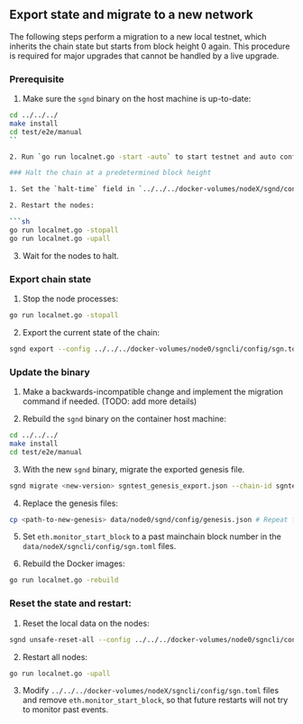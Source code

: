 ## Export state and migrate to a new network

The following steps perform a migration to a new local testnet, which inherits the chain state but
starts from block height 0 again. This procedure is required for major upgrades that cannot be
handled by a live upgrade.

### Prerequisite

1. Make sure the `sgnd` binary on the host machine is up-to-date:

```sh
cd ../../../
make install
cd test/e2e/manual
``

2. Run `go run localnet.go -start -auto` to start testnet and auto config all nodes as validators.

### Halt the chain at a predetermined block height

1. Set the `halt-time` field in `../../../docker-volumes/nodeX/sgnd/config/app.toml` files to a future block height:

2. Restart the nodes:

```sh
go run localnet.go -stopall
go run localnet.go -upall
```

3. Wait for the nodes to halt.

### Export chain state

1. Stop the node processes:

```sh
go run localnet.go -stopall
```

2. Export the current state of the chain:

```sh
sgnd export --config ../../../docker-volumes/node0/sgncli/config/sgn.toml --home ../../../docker-volumes/node0/sgnd --for-zero-height --height <last-commit-height> > /tmp/sgntest_genesis_export.json
```

### Update the binary

1. Make a backwards-incompatible change and implement the migration command if needed. (TODO: add
more details)

2. Rebuild the `sgnd` binary on the container host machine:

```sh
cd ../../../
make install
cd test/e2e/manual
```

3. With the new `sgnd` binary, migrate the exported genesis file.

```sh
sgnd migrate <new-version> sgntest_genesis_export.json --chain-id sgntest-2 > sgntest-2_genesis.json
```

4. Replace the genesis files:

```sh
cp <path-to-new-genesis> data/node0/sgnd/config/genesis.json # Repeat for all nodes
```

5. Set `eth.monitor_start_block` to a past mainchain block number in the
`data/nodeX/sgncli/config/sgn.toml` files.

6. Rebuild the Docker images:

```sh
go run localnet.go -rebuild
```

### Reset the state and restart:

1. Reset the local data on the nodes:

```sh
sgnd unsafe-reset-all --config ../../../docker-volumes/node0/sgncli/config/sgn.toml --home ../../../docker-volumes/node0/sgnd # Repeat for all nodes
```

2. Restart all nodes:

```sh
go run localnet.go -upall
```

3. Modify `../../../docker-volumes/nodeX/sgncli/config/sgn.toml` files and remove
`eth.monitor_start_block`, so that future restarts will not try to monitor past events.
